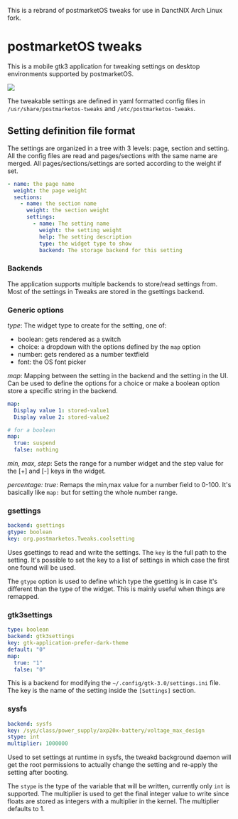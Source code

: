 This is a rebrand of postmarketOS tweaks for use in DanctNIX Arch Linux fork.

# postmarketOS tweaks

This is a mobile gtk3 application for tweaking settings on desktop environments supported by postmarketOS. 

![](https://brixitcdn.net/metainfo/tweaks.png)

The tweakable settings are defined in yaml formatted config files in `/usr/share/postmarketos-tweaks` and
`/etc/postmarketos-tweaks`.

## Setting definition file format

The settings are organized in a tree with 3 levels: page, section and setting. All the config files are read and
pages/sections with the same name are merged. All pages/sections/settings are sorted according to the weight if set.

```yaml
- name: the page name
  weight: the page weight
  sections:
    - name: the section name
      weight: the section weight
      settings:
        - name: The setting name
          weight: the setting weight
          help: The setting description
          type: the widget type to show
          backend: The storage backend for this setting
```

### Backends

The application supports multiple backends to store/read settings from. Most of the settings in Tweaks are stored in the
gsettings backend.

### Generic options

*type*: The widget type to create for the setting, one of:

* boolean: gets rendered as a switch
* choice: a dropdown with the options defined by the `map` option
* number: gets rendered as a number textfield
* font: the OS font picker

*map*: Mapping between the setting in the backend and the setting in the UI. Can be used to define the options for a
choice or make a boolean option store a specific string in the backend.

```yaml
map:
  Display value 1: stored-value1
  Display value 2: stored-value2

# for a boolean
map:
  true: suspend
  false: nothing
```

*min, max, step*: Sets the range for a number widget and the step value for the [+] and [-] keys in the widget.

*percentage: true*: Remaps the min,max value for a number field to 0-100. It's basically like `map:` but for setting
the whole number range.

### gsettings

```yaml
backend: gsettings
gtype: boolean
key: org.postmarketos.Tweaks.coolsetting
```

Uses gsettings to read and write the settings. The `key` is the full path to the setting. It's possible to set the key
to a list of settings in which case the first one found will be used.

The `gtype` option is used to define which type the gsetting is in case it's different than the type of the widget. This
is mainly useful when things are remapped.

### gtk3settings

```yaml
type: boolean
backend: gtk3settings
key: gtk-application-prefer-dark-theme
default: "0"
map:
  true: "1"
  false: "0"
```

This is a backend for modifying the `~/.config/gtk-3.0/settings.ini` file. The key is the name of the setting inside the 
`[Settings]` section.

### sysfs

```yaml
backend: sysfs
key: /sys/class/power_supply/axp20x-battery/voltage_max_design
stype: int
multiplier: 1000000
```

Used to set settings at runtime in sysfs, the tweakd background daemon will get the root permissions to actually change
the setting and re-apply the setting after booting.

The `stype` is the type of the variable that will be written, currently only `int` is supported. The multiplier is used
to get the final integer value to write since floats are stored as integers with a multiplier in the kernel. The multiplier
defaults to 1.
